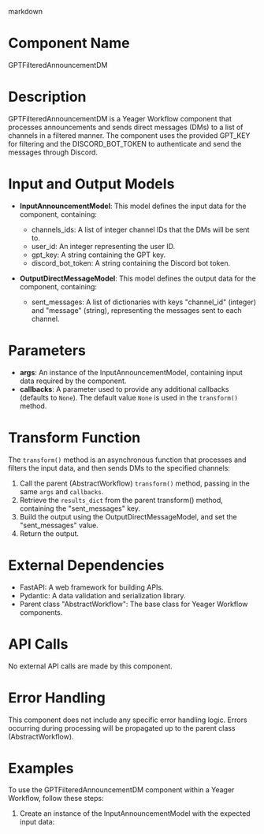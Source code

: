markdown
# Component Name

GPTFilteredAnnouncementDM

# Description

GPTFilteredAnnouncementDM is a Yeager Workflow component that processes announcements and sends direct messages (DMs) to a list of channels in a filtered manner. The component uses the provided GPT_KEY for filtering and the DISCORD_BOT_TOKEN to authenticate and send the messages through Discord.

# Input and Output Models

- **InputAnnouncementModel**: This model defines the input data for the component, containing:
    - channels_ids: A list of integer channel IDs that the DMs will be sent to.
    - user_id: An integer representing the user ID.
    - gpt_key: A string containing the GPT key.
    - discord_bot_token: A string containing the Discord bot token.

- **OutputDirectMessageModel**: This model defines the output data for the component, containing:
    - sent_messages: A list of dictionaries with keys "channel_id" (integer) and "message" (string), representing the messages sent to each channel.

# Parameters

- **args**: An instance of the InputAnnouncementModel, containing input data required by the component.
- **callbacks**: A parameter used to provide any additional callbacks (defaults to `None`). The default value `None` is used in the `transform()` method.

# Transform Function

The `transform()` method is an asynchronous function that processes and filters the input data, and then sends DMs to the specified channels:

1. Call the parent (AbstractWorkflow) `transform()` method, passing in the same `args` and `callbacks`.
2. Retrieve the `results_dict` from the parent transform() method, containing the "sent_messages" key.
3. Build the output using the OutputDirectMessageModel, and set the "sent_messages" value.
4. Return the output.

# External Dependencies

- FastAPI: A web framework for building APIs.
- Pydantic: A data validation and serialization library.
- Parent class "AbstractWorkflow": The base class for Yeager Workflow components.

# API Calls

No external API calls are made by this component.

# Error Handling

This component does not include any specific error handling logic. Errors occurring during processing will be propagated up to the parent class (AbstractWorkflow).

# Examples

To use the GPTFilteredAnnouncementDM component within a Yeager Workflow, follow these steps:

1. Create an instance of the InputAnnouncementModel with the expected input data:

